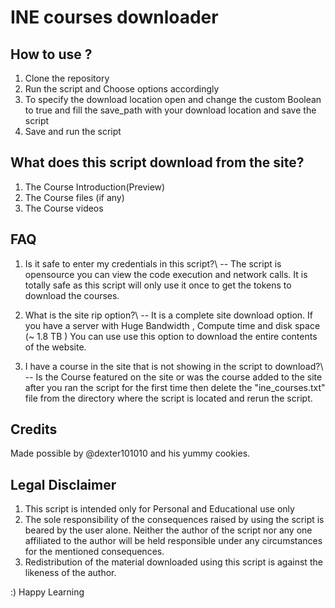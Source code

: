 # INE courses downloader

## How to use ?
1. Clone the repository
2. Run the script and Choose options accordingly
3. To specify the download location open and change the custom Boolean to true and fill the save_path with your download location and save the script
4. Save and run the script

## What does this script download from the site?
1. The Course Introduction(Preview)
2. The Course files (if any)
3. The Course videos

## FAQ
1. Is it safe to enter my credentials in this script?\ 
-- The script is opensource you can view the code execution and network calls. It is totally safe as this script will only use it once to get the tokens to download the courses.

2. What is the site rip option?\ 
-- It is a complete site download option. If you have a server with Huge Bandwidth , Compute time and disk space (~ 1.8 TB ) You can use use this option to download the entire contents of the website.

3. I have a course in the site that is not showing in the script to download?\ 
-- Is the Course featured on the site or was the course added to the site after you ran the script for the first time then delete the "ine_courses.txt" file from the directory where the script is located and rerun the script.

## Credits
Made possible by @dexter101010 and his yummy cookies.

## Legal Disclaimer
1. This script is intended only for Personal and Educational use only
2. The sole responsibility of the consequences raised by using the script is beared by the user alone. Neither the author of the script nor any one affiliated to the author will be held responsible under any circumstances for the mentioned consequences.
3. Redistribution of the material downloaded using this script is against the likeness of the author.

:) Happy Learning

 